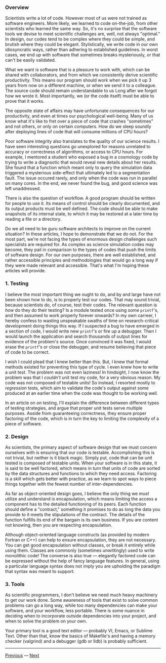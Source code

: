 ### Overview
Scientists write a lot of code. However most of us were not trained as software engineers. More likely, we learned to code on-the-job, from other scientists who learned the same way. So, it's no surprise that the software tools we devise to meet scientific challenges are, well, not always "optimal." In design, our codes tend to be complex where they could be simple, and brutish where they could be elegant. Stylistically, we write code in our own idiosyncratic ways, rather than adhering to established guidelines. In worst cases, we end up with software that sometimes breaks mysteriously, or that can't be easily validated.

What we want is software that is a pleasure to work with, which can be shared with collaborators, and from which we consistently derive scientific productivity. This means our program should work when we pick it up 3 years from now on a different machine, or when we send it to a colleague. The source code should remain understandable to us Long after we forgot how we wrote it. Most importantly, we (or the code itself) must be able to prove that it works.

The opposite state of affairs may have unfortunate consequences for our productivity, and even at times our psychological well-being. Many of us know what it's like to fret over a piece of code that crashes "sometimes" and not others, or only on certain computers. How do we sleep soundly after deploying lines of code that will consume millions of CPU hours?

Poor software integrity also translates to the quality of our science results. I have seen interesting questions go unexplored for reasons unrelated to accuracy or correctness of algorithms, or access to CPU hours. For example, I mentored a student who exposed a bug in a cosmology code by trying to write a diagnsotic that would reveal new details about her results. She found that a function which meant only to query the simulation data triggered a mysterious side-effect that ultimately led to a segmentation fault. The issue occured rarely, and only when the code was run in parallel on many cores. In the end, we never found the bug, and good science was left unaddressed.

There is also the question of workflow. A good program should be written for people to use it. Its means of control should be clearly documented, and its output products must be well defined. The code should be able to make snapshots of its internal state, to which it may be restored at a later time by reading a file or a directory.

Do we all need to be guru software architects to improve on the current situation? In these articles, I hope to demonstrate that we do not. For the most part, we're not facing the types of enormous design challenges such specialists are required for. As complex as science simulation codes may become, they pail in comparison to the types of codes that push the limits of software design. For our own purposes, there are well established, and rather accessible principles and methodologies that would go a long way if they were made relevant and accessible. That's what I'm hoping these articles will provide.


### 1. Testing

I believe the most important thing we ought to do, and by and large have not been shown how to do, is to properly test our codes. That may sound trivial, because scientists do, of course, test their codes. The relevant question is _how_ do they do their testing? Is a module tested once using some `printf`'s, and then assumed to work properly forever onwards? In my own carreer, I hereby confess to wasting unspeakable swaths of time on research-critical development doing things this way. If I suspected a bug to have emerged in a section of code, I would write new `printf`'s or fire up a debugger. Then I would launch the application and search thousands of output lines for evidence of the problem's source. Once convinced it was fixed, I would erase the `printf`'s or close the debugger, and resume believing that piece of code to be correct.

I wish I could plead that I knew better than this. But, I knew that formal methods existed for preventing this type of cycle. I even knew how to write a unit test. The problem was not even laziness! In hindsight, I now know the problem was that I _couldn't_ unit test my code, for a very obvious reason. My code was not composed of testable units! So instead, I resorted mostly to _regression_ tests, which aim to validate the code's output against some produced at an earlier time when the code was thought to be working well.

In an article on on testing, I'll explain the difference between different types of testing strategies, and argue that proper unit tests serve multiple purposes. Asside from guaranteeing correctness, they ensure proper factoring of the code, which is in turn the key to limiting the complexity of a piece of software.


### 2. Design

As scientists, the primary aspect of software design that we must concern ourselves with is ensuring that our code is testable. Accomplishing this is not trivial, but neither is it black magic. Simply put, code that can be unit tested is composed of testable units. When your software is in this state, it is said to be well factored, which means in turn that units of code are sorted by the data structures and functions to which they need access. Factoring is a skill which gets better with practice, as we learn to spot ways to piece things together with the fewest number of inter-dependencies.

As far as object-oriented design goes, I believe the only thing we _must_ utilize and understand is encapsulation, which means limiting the access a component has to the detailed functioning of its peers. Each function should define a "contract," something it promises to do as long the data you provide to it meets the stipulations of the contract. The details of the function fulfills its end of the bargain is its own business. If you are content not knowing, then you are respecting encapsulation.

Although object-oriented language constructs (as provided by modern Fortran or C++) can help to ensure encapsulation, they are not necessary. You can get good encapsulation without classes, or break it entirely while using them. Classes are commonly (sometimes unwittingly) used to write monolithic code! The converse is also true — elegantly factored code can be expressed without the help of fancy language features. In general, using a particular language syntax does not imply you are upholding the paradigm that syntax was meant to support.


### 3. Tools

As scientific programmers, I don't believe we need much heavy machinery to get our work done. Some awareness of tools that exist to solve common problems can go a long way, while too many dependencies can make your software, and your workflow, less portable. There is some nuance in deciding when to incorporate outside dependencies into your project, and when to solve the problem on your own.

Your primary tool is a good text editor — probably VI, Emacs, or Sublime Text. Other than that, know the basics of Makefile's and having a memory checker (valgrind) and a debugger (gdb or lldb) is probably sufficient.



---------------
[Previous]({{root}}/articles/coding-for-scientists.html) — [Next]({{root}}/articles/coding-for-scientists/1-testing.html)
